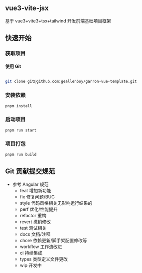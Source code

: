 ## vue3-vite-jsx

基于 vue3+vite3+tsx+tailwind 开发前端基础项目框架


## 快速开始

### 获取项目

#### 使用 Git

```sh

git clone git@github.com:geallenboy/garron-vue-template.git

```

### 安装依赖

```sh
pnpm install

```

### 启动项目

```sh
pnpm run start
```

### 项目打包

```sh
pnpm run build
```

## Git 贡献提交规范

- 参考 Angular 规范
  - feat 增加新功能
  - fix 修复问题/BUG
  - style 代码风格相关无影响运行结果的
  - perf 优化/性能提升
  - refactor 重构
  - revert 撤销修改
  - test 测试相关
  - docs 文档/注释
  - chore 依赖更新/脚手架配置修改等
  - workflow 工作流改进
  - ci 持续集成
  - types 类型定义文件更改
  - wip 开发中
